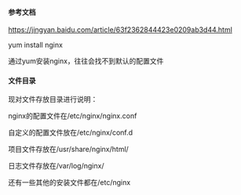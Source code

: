 

#### 参考文档

https://jingyan.baidu.com/article/63f2362844423e0209ab3d44.html

yum install nginx

通过yum安装nginx，往往会找不到默认的配置文件

#### 文件目录

现对文件存放目录进行说明：

nginx的配置文件在/etc/nginx/nginx.conf

自定义的配置文件放在/etc/nginx/conf.d

项目文件存放在/usr/share/nginx/html/

日志文件存放在/var/log/nginx/

还有一些其他的安装文件都在/etc/nginx

